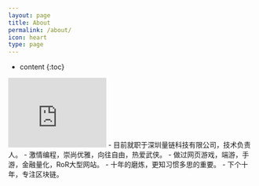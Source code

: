 ```yaml
---
layout: page
title: About
permalink: /about/
icon: heart
type: page
---
```


* content
{:toc}

<iframe src="https://githubbadge.appspot.com/gnuser" style="border: 0;height: 142px;width: 200px;overflow: hidden;" frameBorder="0"></iframe>    
- 目前就职于深圳量链科技有限公司，技术负责人。
- 激情编程，崇尚优雅，向往自由，热爱武侠。
- 做过网页游戏，端游，手游，金融量化，RoR大型网站。
- 十年的磨炼，更知习惯多思的重要。
- 下个十年，专注区块链。
